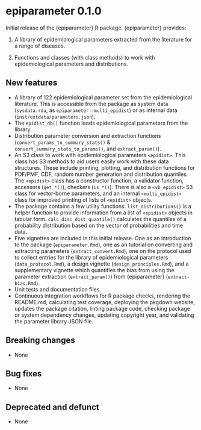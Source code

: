 # epiparameter 0.1.0

Initial release of the {epiparameter} R package. {epiparameter} provides:

1. A library of epidemiological parameters extracted from the literature for a range of diseases.

2. Functions and classes (with class methods) to work with epidemiological parameters and distributions.

## New features

* A library of 122 epidemiological parameter set from the epidemiological literature. This is accessible from the package as system data (`sysdata.rda`, as `epiparameter::multi_epidist`) or as internal data (`inst/extdata/parameters.json`).
* The `epidist_db()` function loads epidemiological parameters from the library.
* Distribution parameter conversion and extraction functions (`convert_params_to_summary_stats()` & `convert_summary_stats_to_params()`, and `extract_param()`).
* An S3 class to work with epidemiological parameters `<epidist>`. This class has S3 methods to aid users easily work with these data structures. These include printing, plotting, and distribution functions for PDF/PMF, CDF, random number generation and distribution quantiles. The `<epidist>` class has a constructor function, a validator function, accessors (`get_*()`), checkers (`is_*()`). There is also a `<vb_epidist>` S3 class for vector-borne parameters, and an internal `<multi_epidist>` class for improved printing of lists of `<epidist>` objects.
* The package contains a few utility functions. `list_distributions()` is a helper function to provide information from a list of `<epidist>` objects in tabular form. `calc_disc_dist_quantile()` calculates the quantiles of a probability distribution based on the vector of probabilities and time data.
* Five vignettes are included in this initial release. One as an introduction to the package (`epiparameter.Rmd`), one as an tutorial on converting and extracting parameters (`extract_convert.Rmd`), one on the protocol used to collect entries for the library of epidemiological parameters (`data_protocol.Rmd`), a design vignette (`design_principles.Rmd`), and a supplementary vignette which quantifies the bias from using the parameter extraction (`extract_param()`) from {epiparameter} (`extract-bias.Rmd`).
* Unit tests and documentation files.
* Continuous integration workflows for R package checks, rendering the README.md, calculating test coverage, deploying the pkgdown website, updates the package citation, linting package code, checking package or system dependency changes, updating copyright year, and validating the parameter library JSON file.

## Breaking changes

* None

## Bug fixes

* None

## Deprecated and defunct

* None
